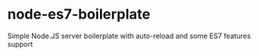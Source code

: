# node-es7-boilerplate

Simple Node.JS server boilerplate with auto-reload and some ES7 features support

